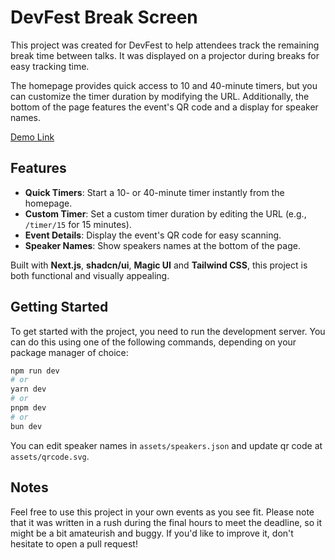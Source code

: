 # DevFest Break Screen

This project was created for DevFest to help attendees track the remaining break time between talks. It was displayed on a projector during breaks for easy tracking time.

The homepage provides quick access to 10 and 40-minute timers, but you can customize the timer duration by modifying the URL. Additionally, the bottom of the page features the event's QR code and a display for speaker names.

[Demo Link](https://devfest-break.vercel.app/sayac/10)

## Features

- **Quick Timers**: Start a 10- or 40-minute timer instantly from the homepage.
- **Custom Timer**: Set a custom timer duration by editing the URL (e.g., `/timer/15` for 15 minutes).
- **Event Details**: Display the event's QR code for easy scanning.
- **Speaker Names**: Show speakers names at the bottom of the page.

Built with **Next.js**, **shadcn/ui**, **Magic UI** and **Tailwind CSS**, this project is both functional and visually appealing.

## Getting Started

To get started with the project, you need to run the development server. You can do this using one of the following commands, depending on your package manager of choice:

```bash
npm run dev
# or
yarn dev
# or
pnpm dev
# or
bun dev
```

You can edit speaker names in `assets/speakers.json` and update qr code at `assets/qrcode.svg`.

## Notes

Feel free to use this project in your own events as you see fit. Please note that it was written in a rush during the final hours to meet the deadline, so it might be a bit amateurish and buggy. If you'd like to improve it, don't hesitate to open a pull request!

